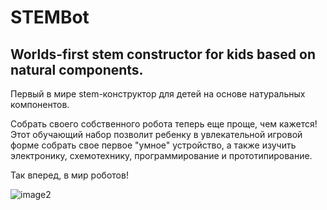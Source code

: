 # STEMBot
Worlds-first stem constructor for kids based on natural components.
-------------------------------------------------------------------
Первый в мире stem-конструктор для детей на основе натуральных компонентов.

Собрать своего собственного робота теперь еще проще, чем кажется! Этот обучающий набор позволит ребенку в увлекательной игровой форме собрать свое первое "умное" устройство, а также изучить электронику, схемотехнику, программирование и прототипирование.

Так вперед, в мир роботов!

<img src="https://preview.ibb.co/f7vMDR/image2.jpg" alt="image2" border="0">
